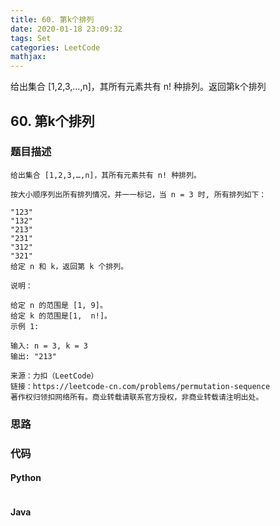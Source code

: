 ```yaml
---
title: 60. 第k个排列
date: 2020-01-18 23:09:32
tags: Set
categories: LeetCode
mathjax:
---
```


给出集合 [1,2,3,…,n]，其所有元素共有 n! 种排列。返回第k个排列

<!-- more -->

## 60. 第k个排列

### 题目描述

```
给出集合 [1,2,3,…,n]，其所有元素共有 n! 种排列。

按大小顺序列出所有排列情况，并一一标记，当 n = 3 时, 所有排列如下：

"123"
"132"
"213"
"231"
"312"
"321"
给定 n 和 k，返回第 k 个排列。

说明：

给定 n 的范围是 [1, 9]。
给定 k 的范围是[1,  n!]。
示例 1:

输入: n = 3, k = 3
输出: "213"

来源：力扣（LeetCode）
链接：https://leetcode-cn.com/problems/permutation-sequence
著作权归领扣网络所有。商业转载请联系官方授权，非商业转载请注明出处。
```

### 思路

### 代码

#### Python

```python

```

#### Java

```java

```





